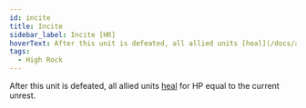 ```yaml
---
id: incite
title: Incite
sidebar_label: Incite [HR]
hoverText: After this unit is defeated, all allied units [heal](/docs/all/glossary/healing) for HP equal to the current unrest.
tags:
  - High Rock
---
```


After this unit is defeated, all allied units [heal](/docs/all/glossary/healing) for HP equal to the current unrest.